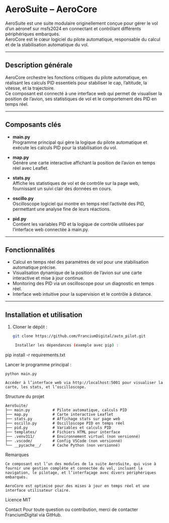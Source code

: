 # AeroSuite – AeroCore

AeroSuite est une suite modulaire originellement conçue pour gérer le vol d’un aéronef sur msfs2024 en connectant et contrôlant différents périphériques embarqués.  
AeroCore est le cœur logiciel du pilote automatique, responsable du calcul et de la stabilisation automatique du vol.

---

## Description générale

AeroCore orchestre les fonctions critiques du pilote automatique, en réalisant les calculs PID essentiels pour stabiliser le cap, l’altitude, la vitesse, et la trajectoire.  
Ce composant est connecté à une interface web qui permet de visualiser la position de l’avion, ses statistiques de vol et le comportement des PID en temps réel.

---

## Composants clés

- **main.py**  
  Programme principal qui gère la logique du pilote automatique et exécute les calculs PID pour la stabilisation du vol.

- **map.py**  
  Génère une carte interactive affichant la position de l’avion en temps réel avec Leaflet.

- **stats.py**  
  Affiche les statistiques de vol et de contrôle sur la page web, fournissant un suivi clair des données en cours.

- **oscillo.py**  
  Oscilloscope logiciel qui montre en temps réel l’activité des PID, permettant une analyse fine de leurs réactions.

- **pid.py**  
  Contient les variables PID et la logique de contrôle utilisées par l’interface web connectée à main.py.

---

## Fonctionnalités

- Calcul en temps réel des paramètres de vol pour une stabilisation automatique précise.  
- Visualisation dynamique de la position de l’avion sur une carte interactive et mise à jour continue.  
- Monitoring des PID via un oscilloscope pour un diagnostic en temps réel.  
- Interface web intuitive pour la supervision et le contrôle à distance.

---

## Installation et utilisation

1. Cloner le dépôt :
   ```bash
   git clone https://github.com/FranciumDigital/auto_pilot.git

    Installer les dépendances (exemple avec pip) :

pip install -r requirements.txt

Lancer le programme principal :

    python main.py

    Accéder à l’interface web via http://localhost:5001 pour visualiser la carte, les stats, et l’oscilloscope.

Structure du projet


```plaintext
AeroSuite/
├── main.py          # Pilote automatique, calculs PID
├── map.py           # Carte interactive Leaflet
├── stats.py         # Affichage stats sur page web
├── oscillo.py       # Oscilloscope PID en temps réel
├── pid.py           # Variables et calculs PID
├── templates/       # Fichiers HTML pour interface
├── .venv311/        # Environnement virtuel (non versionné)
├── .vscode/         # Config VSCode (non versionné)
└── __pycache__/     # Cache Python (non versionné)
```

Remarques

    Ce composant est l’un des modules de la suite AeroSuite, qui vise à fournir une gestion complète et connectée du vol, incluant la navigation, le pilotage, et l’interfaçage avec divers périphériques embarqués.

    AeroCore est optimisé pour des mises à jour en temps réel et une interface utilisateur claire.

Licence
MIT

Contact
Pour toute question ou contribution, merci de contacter FranciumDigital via GitHub.
